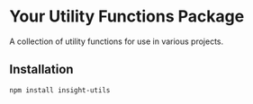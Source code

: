 # Your Utility Functions Package

A collection of utility functions for use in various projects.

## Installation

```bash
npm install insight-utils
```
